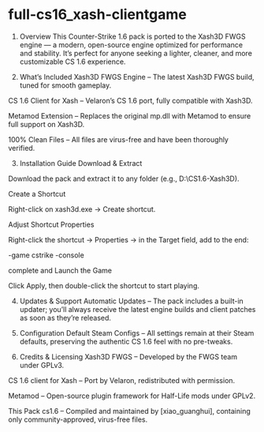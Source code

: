 # full-cs16_xash-clientgame
1. Overview
This Counter-Strike 1.6 pack is ported to the Xash3D FWGS engine — a modern, open-source engine optimized for performance and stability. It’s perfect for anyone seeking a lighter, cleaner, and more customizable CS 1.6 experience.

2. What’s Included
Xash3D FWGS Engine
– The latest Xash3D FWGS build, tuned for smooth gameplay.

CS 1.6 Client for Xash
– Velaron’s CS 1.6 port, fully compatible with Xash3D.

Metamod Extension
– Replaces the original mp.dll with Metamod to ensure full support on Xash3D.

100% Clean Files
– All files are virus-free and have been thoroughly verified.

3. Installation Guide
Download & Extract

Download the pack and extract it to any folder (e.g., D:\CS1.6-Xash3D).

Create a Shortcut

Right-click on xash3d.exe → Create shortcut.

Adjust Shortcut Properties

Right-click the shortcut → Properties → in the Target field, add to the end:

-game cstrike -console

complete and Launch the Game

Click Apply, then double-click the shortcut to start playing.

4. Updates & Support
Automatic Updates
– The pack includes a built-in updater; you’ll always receive the latest engine builds and client patches as soon as they’re released.

5. Configuration
Default Steam Configs
– All settings remain at their Steam defaults, preserving the authentic CS 1.6 feel with no pre-tweaks.

6. Credits & Licensing
Xash3D FWGS – Developed by the FWGS team under GPLv3.

CS 1.6 client for Xash – Port by Velaron, redistributed with permission.

Metamod – Open-source plugin framework for Half-Life mods under GPLv2.

This Pack cs1.6 – Compiled and maintained by [xiao_guanghui], containing only community-approved, virus-free files.


